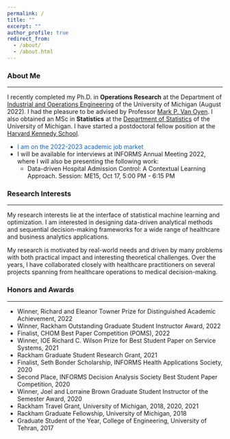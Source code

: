 ```yaml
---
permalink: /
title: ""
excerpt: ""
author_profile: true
redirect_from: 
  - /about/
  - /about.html
---
```


### About Me 
___
I recently completed my Ph.D. in **Operations Research** at the Department of [Industrial and Operations Engineering](https://ioe.engin.umich.edu) of the University of Michigan (August 2022). I had the pleasure to be advised by Professor [Mark P. Van Oyen](https://ioe.engin.umich.edu/people/van-oyen-mark-p/). I also obtained an MSc in **Statistics** at the [Department of Statistics](https://lsa.umich.edu/stats) of the University of Michigan. I have started a postdoctoral fellow position at the [Harvard Kennedy School](https://www.hks.harvard.edu). 

[comment]: <> (Prior to joining the University of Michigan, I earned an MSc in Industrial Engineering and Operations Research from the University of Tehran.)
<!---***Update:** <span style="color:#2874A6">I am on the academic job market. </span> I will be available for interviews at INFORMS Annual Meeting 2022, where I will also be presenting my work in the following session:
  * Data-driven Hospital Admission Control: A Contextual Learning Approach. Session: TBD  
-->

* <span style="color:#1065c0"> I am on the 2022-2023 academic job market </span>   
* I will be available for interviews at INFORMS Annual Meeting 2022, where I will also be presenting the following work:
  * Data-driven Hospital Admission Control: A Contextual Learning Approach. Session: ME15, Oct 17, 5:00 PM - 6:15 PM

### Research Interests
___
My research interests lie at the interface of statistical machine learning and optimization. I am interested in designing data-driven analytical methods and sequential decision-making frameworks for a wide range of healthcare and business analytics applications.

My research is motivated by real-world needs and driven by many problems with both practical impact and interesting theoretical challenges. Over the years, I have collaborated closely with healthcare practitioners on several projects spanning from healthcare operations to medical decision-making.

<!---My research interests lie at the interface of statistical machine learning theory and data-driven optimization.
My current research aims to develop personalized decision-making methods through design
and analysis of online statistical machine learning and online optimization algorithms with theoretical performance guarantees. My research problems are motivated by real-world problems in
healthcare operations, service operations management, medical decision-making, and supply chain.

* **Methodology**: Sequential Decision-Making under Uncertainty, Data-driven Optimization, Statistical Machine Learning, Reinforcement Learning, Fairness & Interpretability in Artificial Intelligence
* **Applications**: Healthcare Analytics and Operations, Service Operations Management, Medical Decision-Making, Big Data and Business Analytics, Supply Chain Management-->

<!---My current research interests lie at the intersection of Statistical Machine Learning and Operations Research. I am interested in designing online learning and online optimization algorithms that learn over time to make effective decisions under an uncertain environment. My research is motivated by real-world needs and driven by many problems with both practical impact and interesting theoretical challenges. Applications of my research include Healthcare Operations Management, Personalized Medical Decision Making, and Business Analytics. My work has been applied to intensive care unit management, glaucoma, and diabetes.-->
<!---
Recent and Upcoming Talks
------
* [INFORMS Annual Meeting](https://meetings.informs.org/wordpress/indianapolis2022/), October 2022
* [POMS Annual Conference](https://pomsmeetings.org/conf-2022/), April 2022
* [INFORMS Annual Meeting](https://meetings.informs.org/wordpress/anaheim2021/), October 2021
-->


### Honors and Awards
___
* Winner, Richard and Eleanor Towner Prize for Distinguished Academic Achievement, 2022
* Winner, Rackham Outstanding Graduate Student Instructor Award, 2022
* Finalist, CHOM Best Paper Competition (POMS), 2022
* Winner, IOE Richard C. Wilson Prize for Best Student Paper on Service Systems, 2021
* Rackham Graduate Student Research Grant, 2021
* Finalist, Seth Bonder Scholarship, INFORMS Health Applications Society, 2020
* Second Place, INFORMS Decision Analysis Society Best Student Paper Competition, 2020
* Winner, Joel and Lorraine Brown Graduate Student Instructor of the Semester Award, 2020
* Rackham Travel Grant, University of Michigan, 2018, 2020, 2021
* Rackham Graduate Fellowship, University of Michigan, 2018
* Graduate Student of the Year, College of Engineering, University of Tehran, 2017

